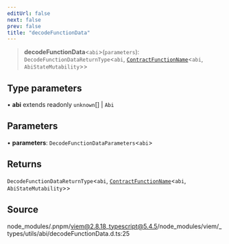 ```yaml
---
editUrl: false
next: false
prev: false
title: "decodeFunctionData"
---
```


> **decodeFunctionData**\<`abi`\>(`parameters`): `DecodeFunctionDataReturnType`\<`abi`, [`ContractFunctionName`](/reference/type-aliases/contractfunctionname/)\<`abi`, `AbiStateMutability`\>\>

## Type parameters

• **abi** extends readonly `unknown`[] \| `Abi`

## Parameters

• **parameters**: `DecodeFunctionDataParameters`\<`abi`\>

## Returns

`DecodeFunctionDataReturnType`\<`abi`, [`ContractFunctionName`](/reference/type-aliases/contractfunctionname/)\<`abi`, `AbiStateMutability`\>\>

## Source

node\_modules/.pnpm/viem@2.8.18\_typescript@5.4.5/node\_modules/viem/\_types/utils/abi/decodeFunctionData.d.ts:25
